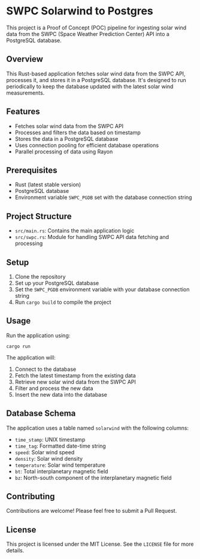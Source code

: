 # SWPC Solarwind to Postgres

This project is a Proof of Concept (POC) pipeline for ingesting solar wind data from the SWPC (Space Weather Prediction Center) API into a PostgreSQL database.

## Overview

This Rust-based application fetches solar wind data from the SWPC API, processes it, and stores it in a PostgreSQL database. It's designed to run periodically to keep the database updated with the latest solar wind measurements.

## Features

- Fetches solar wind data from the SWPC API
- Processes and filters the data based on timestamp
- Stores the data in a PostgreSQL database
- Uses connection pooling for efficient database operations
- Parallel processing of data using Rayon

## Prerequisites

- Rust (latest stable version)
- PostgreSQL database
- Environment variable `SWPC_PGDB` set with the database connection string

## Project Structure

- `src/main.rs`: Contains the main application logic
- `src/swpc.rs`: Module for handling SWPC API data fetching and processing

## Setup

1. Clone the repository
2. Set up your PostgreSQL database
3. Set the `SWPC_PGDB` environment variable with your database connection string
4. Run `cargo build` to compile the project

## Usage

Run the application using:

`cargo run`

The application will:
1. Connect to the database
2. Fetch the latest timestamp from the existing data
3. Retrieve new solar wind data from the SWPC API
4. Filter and process the new data
5. Insert the new data into the database

## Database Schema

The application uses a table named `solarwind` with the following columns:

- `time_stamp`: UNIX timestamp
- `time_tag`: Formatted date-time string
- `speed`: Solar wind speed
- `density`: Solar wind density
- `temperature`: Solar wind temperature
- `bt`: Total interplanetary magnetic field
- `bz`: North-south component of the interplanetary magnetic field

## Contributing

Contributions are welcome! Please feel free to submit a Pull Request.

## License

This project is licensed under the MIT License. See the `LICENSE` file for more details.